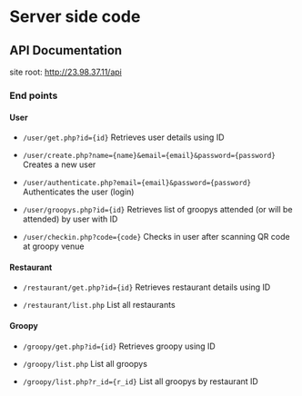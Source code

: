 # Server side code

## API Documentation

site root: http://23.98.37.11/api

### End points

#### User

* ```/user/get.php?id={id}```
Retrieves user details using ID

* ```/user/create.php?name={name}&email={email}&password={password}```
Creates a new user

* ```/user/authenticate.php?email={email}&password={password}```
Authenticates the user (login)

* ```/user/groopys.php?id={id}```
Retrieves list of groopys attended (or will be attended) by user with ID

* ```/user/checkin.php?code={code}```
Checks in user after scanning QR code at groopy venue

#### Restaurant

* ```/restaurant/get.php?id={id}```
Retrieves restaurant details using ID

* ```/restaurant/list.php```
List all restaurants


#### Groopy

* ```/groopy/get.php?id={id}```
Retrieves groopy using ID

* ```/groopy/list.php```
List all groopys

* ```/groopy/list.php?r_id={r_id}```
List all groopys by restaurant ID
